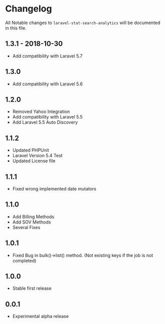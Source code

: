 # Changelog

All Notable changes to `laravel-stat-search-analytics` will be documented in this file.

## 1.3.1 - 2018-10-30
- Add compatibility with Laravel 5.7

## 1.3.0
- Add compatibility with Laravel 5.6

## 1.2.0
- Removed Yahoo Integration
- Add compatibility with Laravel 5.5
- Add Laravel 5.5 Auto Discovery 

## 1.1.2
- Updated PHPUnit
- Laravel Version 5.4 Test
- Updated License file

## 1.1.1
- Fixed wrong implemented date mutators

## 1.1.0
- Add Billing Methods
- Add SOV Methods
- Several Fixes

## 1.0.1
- Fixed Bug in bulk()->list() method. (Not existing keys if the job is not completed)

## 1.0.0
- Stable first release

## 0.0.1
- Experimental alpha release
